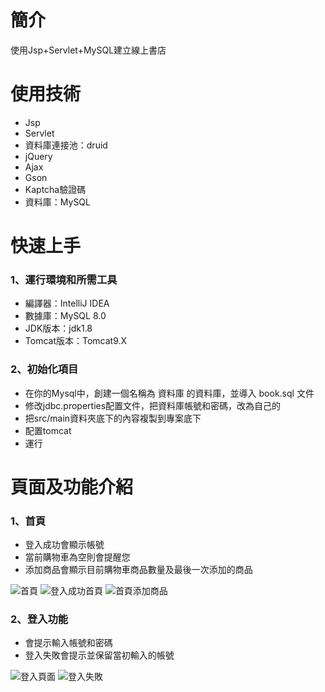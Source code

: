 # 簡介
使用Jsp+Servlet+MySQL建立線上書店

# 使用技術

* Jsp
* Servlet
* 資料庫連接池：druid 
* jQuery
* Ajax
* Gson
* Kaptcha驗證碼
* 資料庫：MySQL


# 快速上手
### 1、運行環境和所需工具
* 編譯器：IntelliJ IDEA
* 數據庫：MySQL 8.0
* JDK版本：jdk1.8
* Tomcat版本：Tomcat9.X

### 2、初始化項目
* 在你的Mysql中，創建一個名稱為 資料庫 的資料庫，並導入 book.sql 文件
* 修改jdbc.properties配置文件，把資料庫帳號和密碼，改為自己的
* 把src/main資料夾底下的內容複製到專案底下
* 配置tomcat
* 運行

# 頁面及功能介紹

### 1、首頁
* 登入成功會顯示帳號
* 當前購物車為空則會提醒您
* 添加商品會顯示目前購物車商品數量及最後一次添加的商品

![首頁](https://user-images.githubusercontent.com/82807965/185012683-94113f89-f423-4ac6-8bfd-23e86ddd0bd1.jpg)
![登入成功首頁](https://user-images.githubusercontent.com/82807965/185014204-ed09a24b-de5d-4a2e-a8e3-d299f89eb795.jpg)
![首頁添加商品](https://user-images.githubusercontent.com/82807965/185013884-59cb97b0-be6c-48a6-921f-950142aefe7b.jpg)


### 2、登入功能
* 會提示輸入帳號和密碼
* 登入失敗會提示並保留當初輸入的帳號

![登入頁面](https://user-images.githubusercontent.com/82807965/185014497-524cc788-aa3d-4c7b-b01c-88d6c13109d5.jpg)
![登入失敗](https://user-images.githubusercontent.com/82807965/185014506-6be2eac2-1cb6-48c4-9aa8-5cd05bff4075.jpg)












